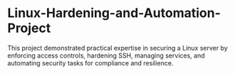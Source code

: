 # Linux-Hardening-and-Automation-Project
This project demonstrated practical expertise in securing a Linux server by enforcing access controls, hardening SSH, managing services, and automating security tasks for compliance and resilience.
